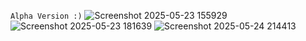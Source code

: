 ``Alpha Version :)``
![Screenshot 2025-05-23 155929](https://github.com/user-attachments/assets/82a6ce50-1a04-4a77-a3ef-fad802b682aa)
![Screenshot 2025-05-23 181639](https://github.com/user-attachments/assets/d6884f63-a2d5-4a87-84bc-6fe46e9a8fde)
![Screenshot 2025-05-24 214413](https://github.com/user-attachments/assets/caad59ab-7fba-4eb1-ae8f-bbc335b19c59)
